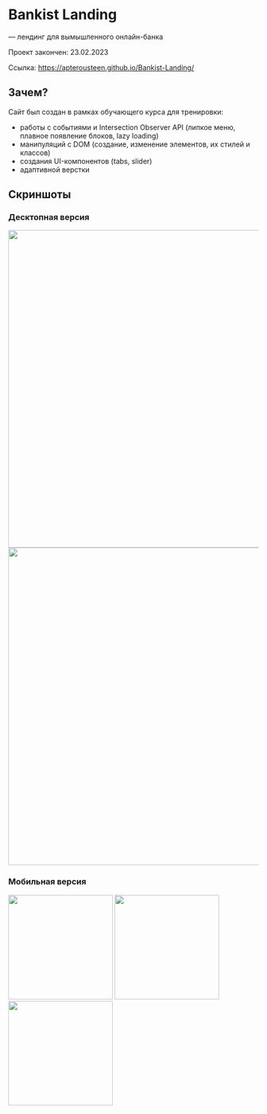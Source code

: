 # Bankist Landing
— лендинг для вымышленного онлайн-банка

Проект закончен: 23.02.2023

Ссылка: https://apterousteen.github.io/Bankist-Landing/

## Зачем?

Сайт был создан в рамках обучающего курса для тренировки:

- работы с событиями и Intersection Observer API (липкое меню, плавное появление блоков, lazy loading)
- манипуляций с DOM (создание, изменение элементов, их стилей и классов)
- создания UI-компонентов (tabs, slider)
- адаптивной верстки

## Скриншоты
### Десктопная версия
<div>
  <img src="https://github.com/apterousteen/Bankist-Landing/assets/71407842/57e11c75-e761-46ba-9e9d-e38c653d17d6" width="638" />
  <img src="https://github.com/apterousteen/Bankist-Landing/assets/71407842/e94ea809-e006-4e07-9712-f261a71b1925" width="638" /> 
</div>

### Мобильная версия
<div>
  <img src="https://github.com/apterousteen/Bankist-Landing/assets/71407842/e92f5829-d7e3-40bc-afc8-3f7ff3a66c81" width="210" />
  <img src="https://github.com/apterousteen/Bankist-Landing/assets/71407842/d2be0b85-7dc7-4a81-8420-c43baa144a81" width="210" /> 
  <img src="https://github.com/apterousteen/Bankist-Landing/assets/71407842/2a061470-2c48-48ab-8686-e728a1411745" width="210" /> 
</div>

